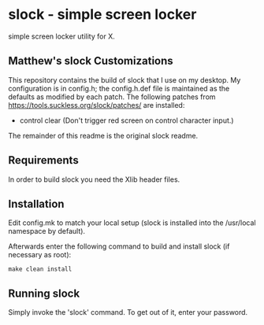 slock - simple screen locker
============================
simple screen locker utility for X.

Matthew's slock Customizations
------------------------------

This repository contains the build of slock that I use on my desktop. My configuration is in config.h; the config.h.def file is maintained as the defaults as modified by each patch. The following patches from https://tools.suckless.org/slock/patches/ are installed:

 * control clear (Don't trigger red screen on control character input.)

The remainder of this readme is the original slock readme.

Requirements
------------
In order to build slock you need the Xlib header files.


Installation
------------
Edit config.mk to match your local setup (slock is installed into
the /usr/local namespace by default).

Afterwards enter the following command to build and install slock
(if necessary as root):

    make clean install


Running slock
-------------
Simply invoke the 'slock' command. To get out of it, enter your password.
